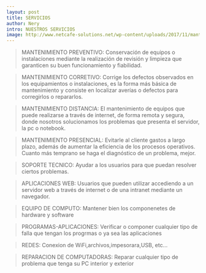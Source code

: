 ```yaml
--- 
layout: post
title: SERVICIOS
author: Nery
intro: NUESTROS SERVICIOS 
image: http://www.netcafe-solutions.net/wp-content/uploads/2017/11/mantenimiento02.jpg
---
```


> MANTENIMIENTO PREVENTIVO: Conservación de equipos o instalaciones mediante la realización de revisión y limpieza que garanticen su buen funcionamiento y fiabilidad.

> MANTENIMIENTO CORRETIVO: Corrige los defectos observados en los equipamientos o instalaciones, es la forma más básica de mantenimiento y consiste en localizar averías o defectos para corregirlos o repararlos.

> MANTENIMIENTO DISTANCIA: El mantenimiento de equipos que puede realizarse a través de internet, de forma remota y segura, donde nosotros solucionamos los problemas que presenta el servidor, la pc o notebook.

> MANTENIMIENTO PRESENCIAL: Evitarle al cliente gastos a largo plazo, además de aumentar la eficiencia de los procesos operativos. Cuanto más temprano se haga el diagnóstico de un problema, mejor.

> SOPORTE TECNICO: Ayudar a los usuarios para que puedan resolver ciertos problemas.

> APLICACIONES WEB: Usuarios que pueden utilizar accediendo a un servidor web a través de internet o de una intranet mediante un navegador.

> EQUIPO DE COMPUTO: Mantener bien los componenetes de hardware y software

> PROGRAMAS-APLICACIONES: Verificar o componer cualquier tipo de falla que tengan los progrmas o ya sea las aplicaciones

> REDES: Conexion de WiFi,archivos,impesorara,USB, etc…

> REPARACION DE COMPUTADORAS: Reparar cualquier tipo de problema que tenga su PC interior y exterior
